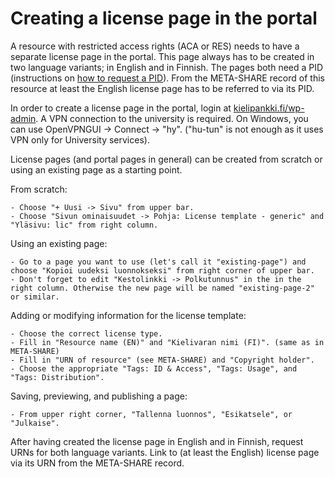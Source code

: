 # Creating a license page in the portal
A resource with restricted access rights (ACA or RES) needs to have a separate license page in the portal. This page always has to be created in two language variants; in English and in Finnish.
The pages both need a PID (instructions on [how to request a PID](howto_request_pid.md)). From the META-SHARE record of this resource at least the English license page has to be referred to via its PID.

In order to create a license page in the portal, login at [kielipankki.fi/wp-admin](https://www.kielipankki.fi/wp-admin/). A VPN connection to the university is required. 
On Windows, you can use OpenVPNGUI -> Connect -> "hy". ("hu-tun" is not enough as it uses VPN only for University services).

License pages (and portal pages in general) can be created from scratch or using an existing page as a starting point.

From scratch:

    - Choose "+ Uusi -> Sivu" from upper bar.
    - Choose "Sivun ominaisuudet -> Pohja: License template - generic" and "Yläsivu: lic" from right column.

Using an existing page:

    - Go to a page you want to use (let's call it "existing-page") and choose "Kopioi uudeksi luonnokseksi" from right corner of upper bar.
    - Don't forget to edit "Kestolinkki -> Polkutunnus" in the in the right column. Otherwise the new page will be named "existing-page-2" or similar.

Adding or modifying information for the license template:

    - Choose the correct license type.
    - Fill in "Resource name (EN)" and "Kielivaran nimi (FI)". (same as in META-SHARE)
    - Fill in "URN of resource" (see META-SHARE) and "Copyright holder".
    - Choose the appropriate "Tags: ID & Access", "Tags: Usage", and "Tags: Distribution".

Saving, previewing, and publishing a page:

    - From upper right corner, "Tallenna luonnos", "Esikatsele", or "Julkaise".


After having created the license page in English and in Finnish, request URNs for both language variants. 
Link to (at least the English) license page via its URN from the META-SHARE record. 
